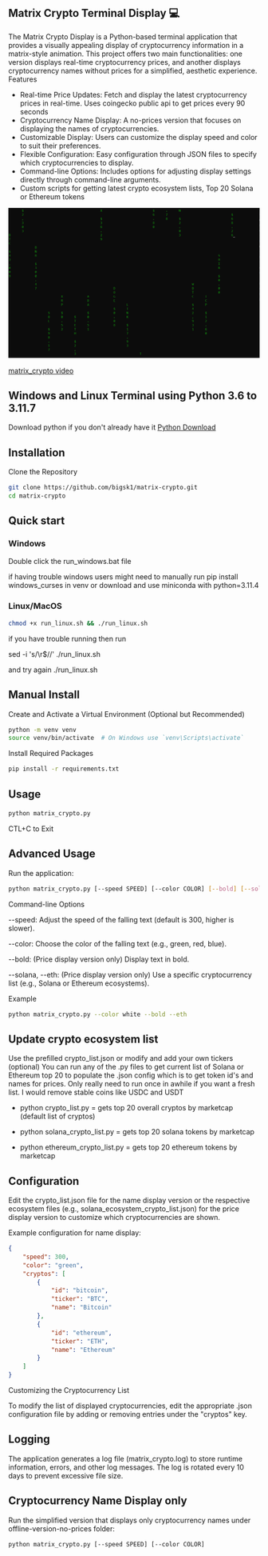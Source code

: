 ## Matrix Crypto Terminal Display 💻

The Matrix Crypto Display is a Python-based terminal application that provides a visually appealing display of cryptocurrency information in a matrix-style animation. This project offers two main functionalities: one version displays real-time cryptocurrency prices, and another displays cryptocurrency names without prices for a simplified, aesthetic experience.
Features

-    Real-time Price Updates: Fetch and display the latest cryptocurrency prices in real-time. Uses coingecko public api to get prices every 90 seconds
-    Cryptocurrency Name Display: A no-prices version that focuses on displaying the names of cryptocurrencies.
-    Customizable Display: Users can customize the display speed and color to suit their preferences.
-    Flexible Configuration: Easy configuration through JSON files to specify which cryptocurrencies to display.
-    Command-line Options: Includes options for adjusting display settings directly through command-line arguments.
-   Custom scripts for getting latest crypto ecosystem lists, Top 20 Solana or Ethereum tokens


[![Watch the Video](img/mc1.png)](https://www.youtube.com/watch?v=JbEp2Fjlzb0)

[matrix_crypto video](https://youtu.be/JbEp2Fjlzb0)

## Windows and Linux Terminal using Python 3.6 to 3.11.7

Download python if you don't already have it 
[Python Download](https://www.python.org/downloads/release/python-3117/)

## Installation

Clone the Repository

```bash
git clone https://github.com/bigsk1/matrix-crypto.git
cd matrix-crypto
```


## Quick start

### Windows

Double click the run_windows.bat file

if having trouble windows users might need to
manually run pip install windows_curses in venv
or download and use miniconda with python=3.11.4


### Linux/MacOS

```bash
chmod +x run_linux.sh && ./run_linux.sh
```

if you have trouble running then run

sed -i 's/\r$//' ./run_linux.sh

and try again  ./run_linux.sh

## Manual Install
 Create and Activate a Virtual Environment (Optional but Recommended)

```bash
python -m venv venv
source venv/bin/activate  # On Windows use `venv\Scripts\activate`
```

Install Required Packages

```bash
pip install -r requirements.txt
```
## Usage

```bash
python matrix_crypto.py
```
CTL+C to Exit

## Advanced Usage

Run the application:

```bash
python matrix_crypto.py [--speed SPEED] [--color COLOR] [--bold] [--solana] [--eth]
```

Command-line Options

 --speed: Adjust the speed of the falling text (default is 300, higher is slower).

 --color: Choose the color of the falling text (e.g., green, red, blue).

 --bold: (Price display version only) Display text in bold.

 --solana, --eth: (Price display version only) Use a specific cryptocurrency list (e.g., Solana or Ethereum ecosystems).

Example
```bash
python matrix_crypto.py --color white --bold --eth
```


## Update crypto ecosystem list

Use the prefilled crypto_list.json or modify and add your own tickers
(optional) You can run any of the .py files to get current list of Solana or Ethereum top 20 to populate the .json config
which is to get token id's and names for prices. Only really need to run once in awhile if you want a fresh list. I would remove stable coins like USDC and USDT

- python crypto_list.py = gets top 20 overall cryptos by marketcap (default list of cryptos)

- python solana_crypto_list.py = gets top 20 solana tokens by marketcap

- python ethereum_crypto_list.py = gets top 20 ethereum tokens by marketcap

## Configuration

Edit the crypto_list.json file for the name display version or the respective ecosystem files (e.g., solana_ecosystem_crypto_list.json) for the price display version to customize which cryptocurrencies are shown.

Example configuration for name display:

```json
{
    "speed": 300,
    "color": "green",
    "cryptos": [
        {
            "id": "bitcoin",
            "ticker": "BTC",
            "name": "Bitcoin"
        },
        {
            "id": "ethereum",
            "ticker": "ETH",
            "name": "Ethereum"
        }
    ]
}
```

Customizing the Cryptocurrency List

To modify the list of displayed cryptocurrencies, edit the appropriate .json configuration file by adding or removing entries under the "cryptos" key.

## Logging

The application generates a log file (matrix_crypto.log) to store runtime information, errors, and other log messages. The log is rotated every 10 days to prevent excessive file size.

## Cryptocurrency Name Display only

Run the simplified version that displays only cryptocurrency names under offline-version-no-prices folder:

```bash
python matrix_crypto.py [--speed SPEED] [--color COLOR]
```


